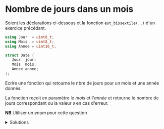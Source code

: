 # Nombre de jours dans un mois

Soient les déclarations ci-dessous et la fonction `est_bissextile(..)` d'un exercice précédant.

~~~cpp
using Jour  = uint8_t;
using Mois  = uint8_t;
using Annee = uint16_t;

struct Date {
   Jour  jour;
   Mois  mois;
   Annee annee;
};
~~~


Ecrire une fonction qui retourne le nbre de jours pour un mois et une année donnés.

La fonction reçoit en paramètre le *mois* et l'*année* et retourne le nombre de jours correspondant ou la valeur `0` en cas d'erreur.

**NB** Utiliser un *enum* pour cette question

<details>
<summary>Solutions</summary>

~~~cpp
uint8_t nbre_jours_mois (Mois m, Annee a) {

   enum Liste_Mois {JANVIER = 1, FEVRIER, MARS, AVRIL, MAI, JUIN, JUILLET,
                    AOUT, SEPTEMBRE, OCTOBRE, NOVEMBRE, DECEMBRE};

   switch (m) {
      case FEVRIER   : return 28 + est_bissextile(Date{1, m, a});
      case JANVIER   :
      case MARS      :
      case MAI       :
      case JUILLET   :
      case AOUT      :
      case OCTOBRE   :
      case DECEMBRE  : return 31;
      case AVRIL     :
      case JUIN      :
      case SEPTEMBRE :
      case NOVEMBRE  : return 30;
      default        : return 0;
   }
}
~~~
</details>

